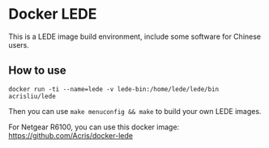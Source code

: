 # Docker LEDE
This is a LEDE image build environment, include some software for Chinese users.

## How to use
```shell
docker run -ti --name=lede -v lede-bin:/home/lede/lede/bin acrisliu/lede
```
Then you can use `make menuconfig && make` to build your own LEDE images.

For Netgear R6100, you can use this docker image: https://github.com/Acris/docker-lede

